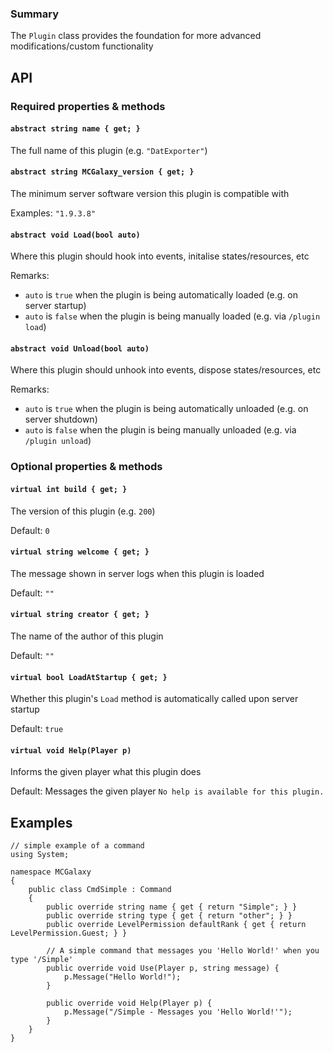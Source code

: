 ### Summary

The `Plugin` class provides the foundation for more advanced modifications/custom functionality

## API

### Required properties & methods

#### `abstract string name { get; }`

The full name of this plugin (e.g. `"DatExporter"`)

#### `abstract string MCGalaxy_version { get; }`

The minimum server software version this plugin is compatible with

Examples: `"1.9.3.8"`

#### `abstract void Load(bool auto)`

Where this plugin should hook into events, initalise states/resources, etc

Remarks:
- `auto` is `true` when the plugin is being automatically loaded (e.g. on server startup)
- `auto` is `false` when the plugin is being manually loaded (e.g. via `/plugin load`)

#### `abstract void Unload(bool auto)`

Where this plugin should unhook into events, dispose states/resources, etc

Remarks:
- `auto` is `true` when the plugin is being automatically unloaded (e.g. on server shutdown)
- `auto` is `false` when the plugin is being manually unloaded (e.g. via `/plugin unload`)

### Optional properties & methods

#### `virtual int build { get; }`

The version of this plugin (e.g. `200`)

Default: `0`

#### `virtual string welcome { get; }`

The message shown in server logs when this plugin is loaded

Default: `""`

#### `virtual string creator { get; }`

The name of the author of this plugin

Default: `""`

#### `virtual bool LoadAtStartup { get; }`

Whether this plugin's `Load` method is automatically called upon server startup

Default: `true`

#### `virtual void Help(Player p)`

Informs the given player what this plugin does

Default: Messages the given player `No help is available for this plugin.`

## Examples

```CSharp
// simple example of a command
using System;

namespace MCGalaxy 
{
	public class CmdSimple : Command
	{
		public override string name { get { return "Simple"; } }
		public override string type { get { return "other"; } }
		public override LevelPermission defaultRank { get { return LevelPermission.Guest; } }

		// A simple command that messages you 'Hello World!' when you type '/Simple'
		public override void Use(Player p, string message) {
			p.Message("Hello World!");
		}

		public override void Help(Player p) {
			p.Message("/Simple - Messages you 'Hello World!'");
		}
	}
}
```

```
